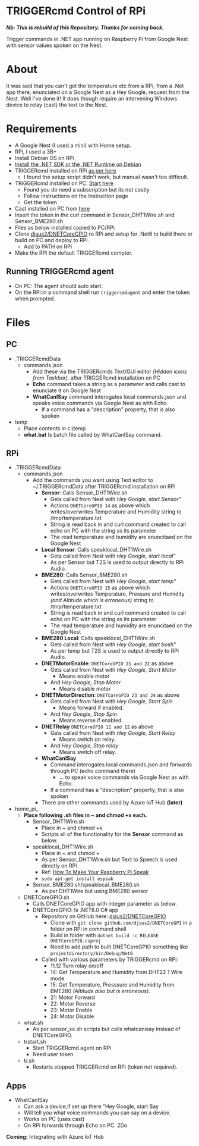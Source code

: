 # TRIGGERcmd Control of RPi

**_Nb: This is rebuild of this Repository. Thanks for coming back._**  
  
Trigger commands in .NET app running on Raspberry Pi from Google Nest with sensor values spoken on the Nest.

# About

It was said that you can't get the temperature etc from a RPi, from a .Net app there, enunciated on a Google Nest as a Hey Google, request from the Nest. Well I've done it! It does though require an intervening Windows device to relay (cast) the text to the Nest.

# Requirements

- A Google Nest (I used a mini) with Home setup.
- RPi, I used a 3B+
- Install Debian OS on RPi
- [Install the .NET SDK or the .NET Runtime on Debian](https://docs.microsoft.com/en-us/dotnet/core/install/linux-debian)
- TRIGGERcmd installed on RPi [as per here](https://www.triggercmd.com/forum/topic/12/raspberry-pi-setup?_=1642757365671)
  - I found the setup script didn't work, but manual wasn't too difficult.
- TRIGGERcmd installed on PC. [Start here](https://www.triggercmd.com/en/)
  - Found you do need a subscription but its not costly
  - Follow instructions on the Instruction page
  - Get the token
- Cast installed on PC from [here](https://www.push2run.com/phpbb/viewtopic.php?t=1042)
- Insert the token in the curl command in Sensor_DHT1Wire.sh and Sensor_BME280.sh
- Files as below installed copied to PC/RPi
- Clone [djaus2/DNETCoreGPIO](https://github.com/djaus2/DNETCoreGPIO) ro RPi and setup for .Net6 to build there or build on PC and deploy to RPi.
  - Add to PATH on RPi
- Make the RPi the default TRIGGERcmd compter.

## Running TRIGGERcmd agent

- On PC: The agent should auto start.
- On the RPi:in a command shell run ```triggercmdagent``` and enter the token when prompted.

# Files

## PC
- .TRIGGERcmdData
  - commands.json
    - Add these via the TRIGGERcmds Text/GUI editor _(Hidden icons from Taskbar)._ after TRIGGERcmd installation on PC
    - **Echo** command takes a string as a parameter and calls cast to enunciate it on Google Nest
    - **WhatCanISay** command interogates local commands.json and speaks voice commands via Google Nest as with Echo.
        - If a command has a "description" property, that is also spoken 
- temp
  - Place contents in c:\temp
  - **what.bat** Is batch file called by WhatCanISay command.
## RPi
- .TRIGGERcmdData
  - commands.json
    - Add the commands you want using Text editor to ~/.TRIGGERcmdData after TRIGGERcmd installation on RPi
      - **Sensor**: Calls Sensor_DHT1Wire.sh
        - Gets called from Nest with _Hey Google, start Sensor"_
        - Actions ```DNETCoreGPIO 14``` as above which writes/overwrites Temperature and Humidity string to /tmp/temperature.txt
        - String is read back in and curl command created to call echo on PC with the string as its parameter
        - The read temperature and humidity are enuncitaed on the Google Nest
      - **Local Sensor**: Calls speaklocal_DHT1Wire.sh
        - Gets called from Nest with _Hey Google, start local"_
        - As per Sensor but T2S is used to output directly to RPi Audio.
      - **BME280**: Calls Sensor_BME280.sh
        - Gets called from Nest with _Hey Google, start temp"_
        - Actions ```DNETCoreGPIO 15``` as above which writes/overwrites Temperature, Pressure and Humidity _(and Altitude which is erroneous)_ string to /tmp/temperature.txt
        - String is read back in and curl command created to call echo on PC with the string as its parameter
        - The read temperature and humidity are enuncitaed on the Google Nest
      - **BME280 Local**: Calls speaklocal_DHT1Wire.sh
        - Gets called from Nest with _Hey Google, start bosh"_
        - As per temp but T2S is used to output directly to RPi Audio.
      - **DNETMotorEnable**: ```DNETCoreGPIO 21 and 22``` as above
        - Gets called from Nest with _Hey Google, Start Motor_
          - Means enable motor
        - And _Hey Google, Stop Motor_
          - Means disable motor
      - **DNETMotorDirection**: ```DNETCoreGPIO 23 and 24``` as above
        - Gets called from Nest with _Hey Google, Start Spin_
          - Means forward if enabled.
        - And _Hey Google, Stop Spin_
          - Means reverse if enabled.
      - **DNETRelay** ```DNETCoreGPIO 11 and 12``` as above
        - Gets called from Nest with _Hey Google, Start Relay_
          - Means switch on relay.
        - And _Hey Google, Stop relay_
          - Means switch off relay.
      - **WhatCanISay** 
        - Command interogates local commands.json and forwards through PC (echo command there) 
          - ... to speak voice commands via Google Nest as with Echo.
        - If a command has a "description" property, that is also spoken 
      - There are other commands used by Azure IoT Hub __(later)__
- home_pi_
    - **Place following .sh files in ~ and chmod +x each.**
      - Sensor_DHT1Wire.sh
        - Place in ~ and chmod +x
        - Scripts all of the functionality for the **Sensor** command as below.
      - speaklocal_DHT1Wire.sh
        - Place in ~ and chmod +
        - As per Sensor_DHT1Wire.sh but Text to Speech is used directly on RPi
        - Ref: [How To Make Your Raspberry Pi Speak](https://www.dexterindustries.com/howto/make-your-raspberry-pi-speak/#:~:text=Make%20sure%20your%20Raspberry%20Pi%20is%20powered%20up,to%20convert%20text%20to%20speech%20on%20the%20speakers.)
         - ```sudo apt-get install espeak```
      - Sensor_BME280.sh/speaklocal_BME280.sh
        - As per DHT1Wire but using BME280 sensor
    - DNETCoreGPIO.sh
      - Calls DNETCoreGPIO app with integer parameter as below.
      - DNETCoreGPIO: Is .NET6.0 C# app
        - Repository on GitHub here: [djaus2/DNETCoreGPIO](https://github.com/djaus2/DNETCoreGPIO)
          - Clone with ```git clone github.com/djaus2/DNETCoreGPI``` in a folder on RPi in command shell
          - Build in folder with ```dotnet build -c RELEASE DNETCoreGPIO.csproj```
          - Need to add path to built DNETCoreGPIO  something like  ```projectdirectory/bin/Debug/Net6```
        - Called with various parameters by TRIGGERcmd on RPi:
          - 11.12 Turn relay on/off 
          - 14: Get Temperature and Humidity from DHT22 1 Wire mode
          - 15: Get Temperature, Presssure and Humidity from BME280 _(Altitude also but is erroneous)_.
          - 21: Motor Forward
          - 22: Motor Reverse
          - 23: Motor Enable
          - 24: Motor Disable
    - what.sh
      - As per sensor_xx.sh scripts but calls whatcanisay instead of DNETCoreGPIO.
    - trstart.sh
      - Start TRIGGERcmd agent on RPi
      - Need user token
    - tr.sh
      - Restarts stopped TRIGGERcmd on RPi (token not required).     


 
## Apps
- WhatCanISay
  - Can ask a device,if set up there "Hey Google, start Say
  - Will tell you what voice commands you can say on a device.
  - Works on PC (uses cast)
  - On RPi forwards through Echo on PC. 2Do

**Coming:** Integrating with Azure IoT Hub
